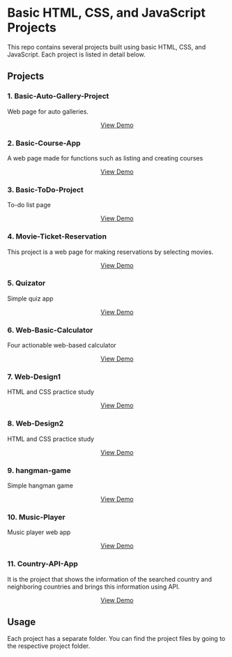 # Basic HTML, CSS, and JavaScript Projects

This repo contains several projects built using basic HTML, CSS, and JavaScript. Each project is listed in detail below.

## Projects

### 1. Basic-Auto-Gallery-Project

Web page for auto galleries.

<p align="center">
<a href="https://furkan-can.github.io/Basic-Auto-Gallery-Project/" >View Demo</a>
</p>

### 2. Basic-Course-App

A web page made for functions such as listing and creating courses

<p align="center">
<a href="#" >View Demo</a>
</p>

### 3. Basic-ToDo-Project

To-do list page

<p align="center">
<a href="https://furkan-can.github.io/Basic-ToDo-Project/" >View Demo</a>
</p>

### 4. Movie-Ticket-Reservation

This project is a web page for making reservations by selecting movies.

<p align="center">
<a href="https://furkan-can.github.io/Movie-Ticket-Reservation/" >View Demo</a>
</p>

### 5. Quizator

Simple quiz app

<p align="center">
<a href="https://furkan-can.github.io/Quizator/" >View Demo</a>
</p>

### 6. Web-Basic-Calculator

Four actionable web-based calculator

<p align="center">
<a href="https://furkan-can.github.io/Web-Basic-Calculator/" >View Demo</a>
</p>

### 7. Web-Design1

HTML and CSS practice study

<p align="center">
<a href="https://furkan-can.github.io/Web-Design1/" >View Demo</a>
</p>

### 8. Web-Design2

HTML and CSS practice study

<p align="center">
<a href="https://furkan-can.github.io/Web-Design2/" >View Demo</a>
</p>

### 9. hangman-game

Simple hangman game

<p align="center">
<a href="https://furkan-can.github.io/hangman-game/" >View Demo</a>
</p>

### 10. Music-Player

Music player web app

<p align="center">
<a href="https://furkan-can.github.io/music-player/" >View Demo</a>
</p>

### 11. Country-API-App

It is the project that shows the information of the searched country and neighboring countries and brings this information using API.

<p align="center">
<a href="https://furkan-can.github.io/country-api-app/" >View Demo</a>
</p>

## Usage

Each project has a separate folder. You can find the project files by going to the respective project folder.
